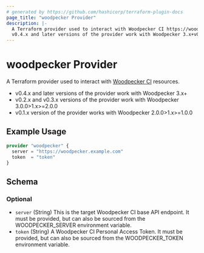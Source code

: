 ```yaml
---
# generated by https://github.com/hashicorp/terraform-plugin-docs
page_title: "woodpecker Provider"
description: |-
  A Terraform provider used to interact with Woodpecker CI https://woodpecker-ci.org/ resources.
  v0.4.x and later versions of the provider work with Woodpecker 3.x+v0.2.x and v0.3.x versions of the provider work with Woodpecker 3.0.0>1.x>=2.0.0v0.1.x version of the provider works with Woodpecker 2.0.0>1.x>=1.0.0
---
```


# woodpecker Provider

A Terraform provider used to interact with [Woodpecker CI](https://woodpecker-ci.org/) resources.


- v0.4.x and later versions of the provider work with Woodpecker 3.x+
- v0.2.x and v0.3.x versions of the provider work with Woodpecker 3.0.0>1.x>=2.0.0
- v0.1.x version of the provider works with Woodpecker 2.0.0>1.x>=1.0.0

## Example Usage

```terraform
provider "woodpecker" {
  server = "https://woodpecker.example.com"
  token  = "token"
}
```

<!-- schema generated by tfplugindocs -->
## Schema

### Optional

- `server` (String) This is the target Woodpecker CI base API endpoint. It must be provided, but
					can also be sourced from the WOODPECKER_SERVER environment
					variable.
- `token` (String) A Woodpecker CI Personal Access Token. It must be provided, but
					can also be sourced from the WOODPECKER_TOKEN environment
					variable.
